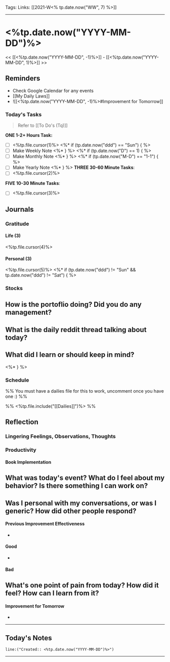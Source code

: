 Tags:
Links: [[2021-W<% tp.date.now("WW", 7) %>]]
___
# <%tp.date.now("YYYY-MM-DD")%>
<< [[<%tp.date.now("YYYY-MM-DD", -1)%>]] - [[<%tp.date.now("YYYY-MM-DD", 1)%>]] >>
## Reminders
- Check Google Calendar for any events
- [[My Daily Laws]]
- ![[<%tp.date.now("YYYY-MM-DD", -1)%>#Improvement for Tomorrow]]
### Today's Tasks
> Refer to [[To Do's (Tq)]]

**ONE 1-2+ Hours Task:**
- [ ] <%tp.file.cursor(1)%>
<%* if (tp.date.now("ddd") == "Sun") { %>
- [ ] Make Weekly Note
<%* } %>
<%* if (tp.date.now("D") == 1) { %>
- [ ] Make Monthly Note
<%* } %>
<%* if (tp.date.now("M-D") == "1-1") { %>
- [ ] Make Yearly Note
<%* } %>
**THREE 30-60 Minute Tasks**:
- [ ] <%tp.file.cursor(2)%>

**FIVE 10-30 Minute Tasks**:
- [ ] <%tp.file.cursor(3)%>
## Journals
### Gratitude
#### Life (3)
<%tp.file.cursor(4)%>
#### Personal (3)
<%tp.file.cursor(5)%>
<%* if (tp.date.now("ddd") != "Sun" && tp.date.now("ddd") != "Sat") { %>
### Stocks
**How is the portoflio doing? Did you do any management?**
- 

**What is the daily reddit thread talking about today?**
- 

**What did I learn or should keep in mind?**
- 
<%* } %>
### Schedule
%% You must have a dailies file for this to work, uncomment once you have one :) %%

%% <%tp.file.include("[[Dailies]]")%> %%
## Reflection
### Lingering Feelings, Observations, Thoughts

### Productivity
#### Book Implementation
**What was today's event? What do I feel about my behavior? Is there something I can work on?**
- 
**Was I personal with my conversations, or was I generic? How did other people respond?**
- 
#### Previous Improvement Effectiveness 
- 
#### Good
- 
#### Bad
**What's one point of pain from today? How did it feel? How can I learn from it?**
- 
#### Improvement for Tomorrow
- 
___
## Today's Notes
```query
line:("Created:: <%tp.date.now("YYYY-MM-DD")%>")
```
___
